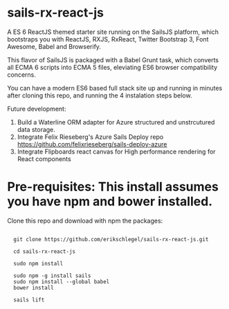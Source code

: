 sails-rx-react-js
========================

A ES 6 ReactJS themed starter site running on the SailsJS platform, which bootstraps you with ReactJS, RXJS, RxReact, Twitter Bootstrap 3, Font Awesome, Babel and Browserify. 

This flavor of SailsJS is packaged with a Babel Grunt task, which converts all ECMA 6 scripts into ECMA 5 files, eleviating ES6 browser compatibility concerns.

You can have a modern ES6 based full stack site up and running in minutes after cloning this repo, and running the 4 instalation steps below.

Future development: 
 1) Build a Waterline ORM adapter for Azure structured and unstrcutured data storage.
 2) Integrate Felix Rieseberg's Azure Sails Deploy repo https://github.com/felixrieseberg/sails-deploy-azure
 3) Integrate Flipboards react canvas for High performance <canvas> rendering for React components

# Pre-requisites: This install assumes you have npm and bower installed.

Clone this repo and download with npm the packages:
```

  git clone https://github.com/erikschlegel/sails-rx-react-js.git

  cd sails-rx-react-js

  sudo npm install

  sudo npm -g install sails
  sudo npm install --global babel
  bower install

  sails lift

```
